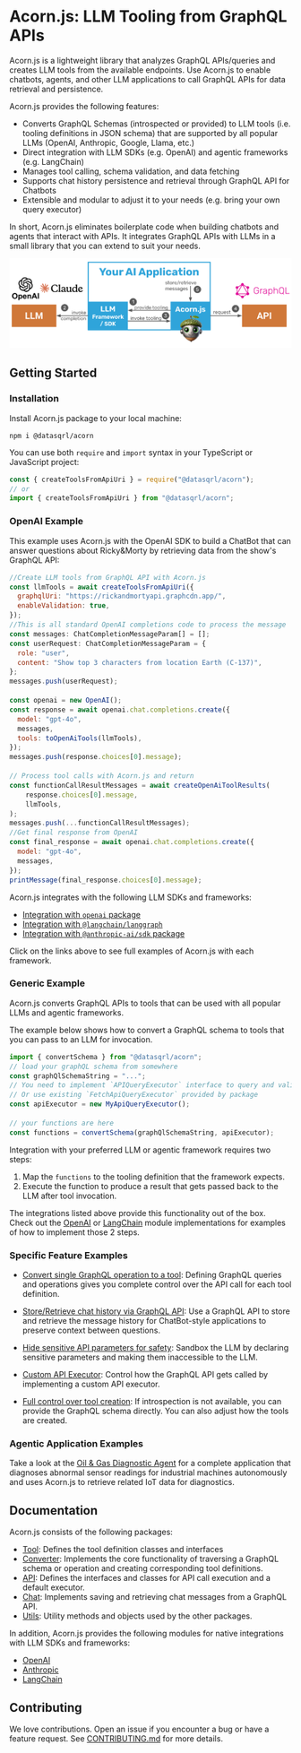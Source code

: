 # Acorn.js: LLM Tooling from GraphQL APIs

Acorn.js is a lightweight library that analyzes GraphQL APIs/queries and creates LLM tools from the available endpoints. Use Acorn.js to enable chatbots, agents, and other LLM applications to call GraphQL APIs for data retrieval and persistence.

Acorn.js provides the following features:

- Converts GraphQL Schemas (introspected or provided) to LLM tools (i.e. tooling definitions in JSON schema) that are supported by all popular LLMs (OpenAI, Anthropic, Google, Llama, etc.)
- Direct integration with LLM SDKs (e.g. OpenAI) and agentic frameworks (e.g. LangChain)
- Manages tool calling, schema validation, and data fetching
- Supports chat history persistence and retrieval through GraphQL API for Chatbots
- Extensible and modular to adjust it to your needs (e.g. bring your own query executor)

[//]: # "* Sandboxing for sensitive information (e.g. secrets, session ids) that cannot be passed to LLMs"

In short, Acorn.js eliminates boilerplate code when building chatbots and agents that interact with APIs. It integrates GraphQL APIs with LLMs in a small library that you can extend to suit your needs.

![Acorn](img/acorn_diagram.svg)

## Getting Started

### Installation

Install Acorn.js package to your local machine:

```
npm i @datasqrl/acorn
```

You can use both `require` and `import` syntax in your TypeScript or JavaScript project:

```typescript
const { createToolsFromApiUri } = require("@datasqrl/acorn");
// or
import { createToolsFromApiUri } from "@datasqrl/acorn";
```

### OpenAI Example

This example uses Acorn.js with the OpenAI SDK to build a ChatBot that can answer questions about Ricky&Morty by retrieving data from the show's GraphQL API:

```js
//Create LLM tools from GraphQL API with Acorn.js
const llmTools = await createToolsFromApiUri({
  graphqlUri: "https://rickandmortyapi.graphcdn.app/",
  enableValidation: true,
});
//This is all standard OpenAI completions code to process the message
const messages: ChatCompletionMessageParam[] = [];
const userRequest: ChatCompletionMessageParam = {
  role: "user",
  content: "Show top 3 characters from location Earth (C-137)",
};
messages.push(userRequest);

const openai = new OpenAI();
const response = await openai.chat.completions.create({
  model: "gpt-4o",
  messages,
  tools: toOpenAiTools(llmTools),
});
messages.push(response.choices[0].message);

// Process tool calls with Acorn.js and return
const functionCallResultMessages = await createOpenAiToolResults(
    response.choices[0].message,
    llmTools,
);
messages.push(...functionCallResultMessages);
//Get final response from OpenAI
const final_response = await openai.chat.completions.create({
  model: "gpt-4o",
  messages,
});
printMessage(final_response.choices[0].message);
```

Acorn.js integrates with the following LLM SDKs and frameworks:

- [Integration with `openai` package](./examples/openai)
- [Integration with `@langchain/langgraph`](./examples/langchain)
- [Integration with `@anthropic-ai/sdk` package](./examples/anthropic-ai)

Click on the links above to see full examples of Acorn.js with each framework.

### Generic Example

Acorn.js converts GraphQL APIs to tools that can be used with all popular LLMs and agentic frameworks.

The example below shows how to convert a GraphQL schema to tools that you can pass to an LLM for invocation.

```typescript
import { convertSchema } from "@datasqrl/acorn";
// load your graphQL schema from somewhere
const graphQlSchemaString = "...";
// You need to implement `APIQueryExecutor` interface to query and validate APIQuery
// Or use existing `FetchApiQueryExecutor` provided by package
const apiExecutor = new MyApiQueryExecutor();

// your functions are here
const functions = convertSchema(graphQlSchemaString, apiExecutor);
```

Integration with your preferred LLM or agentic framework requires two steps:

1. Map the `functions` to the tooling definition that the framework expects.
2. Execute the function to produce a result that gets passed back to the LLM after tool invocation.

The integrations listed above provide this functionality out of the box. Check out the [OpenAI](src/modules/openai) or [LangChain](src/modules/langchain) module implementations for examples of how to implement those 2 steps.

### Specific Feature Examples

- [Convert single GraphQL operation to a tool](./examples/convert-operation): Defining GraphQL queries and operations gives you complete control over the API call for each tool definition.

- [Store/Retrieve chat history via GraphQL API](./examples/chat-persistence/): Use a GraphQL API to store and retrieve the message history for ChatBot-style applications to preserve context between questions.

- [Hide sensitive API parameters for safety](/): Sandbox the LLM by declaring sensitive parameters and making them inaccessible to the LLM.

- [Custom API Executor](./examples/custom-query-executor): Control how the GraphQL API gets called by implementing a custom API executor.

- [Full control over tool creation](./examples/custom-query-executor): If introspection is not available, you can provide the GraphQL schema directly. You can also adjust how the tools are created.

### Agentic Application Examples

Take a look at the [Oil & Gas Diagnostic Agent](examples/oil-gas-automation) for a complete application that diagnoses abnormal sensor readings for industrial machines autonomously and uses Acorn.js to retrieve related IoT data for diagnostics.

## Documentation

Acorn.js consists of the following packages:

- [Tool](src/tool): Defines the tool definition classes and interfaces
- [Converter](src/converter): Implements the core functionality of traversing a GraphQL schema or operation and creating corresponding tool definitions.
- [API](src/api): Defines the interfaces and classes for API call execution and a default executor.
- [Chat](src/chat): Implements saving and retrieving chat messages from a GraphQL API.
- [Utils](src/utils): Utility methods and objects used by the other packages.

In addition, Acorn.js provides the following modules for native integrations with LLM SDKs and frameworks:

- [OpenAI](src/modules/openai)
- [Anthropic](src/modules/openai)
- [LangChain](src/modules/langchain)

## Contributing

We love contributions. Open an issue if you encounter a bug or have a feature request. See [CONTRIBUTING.md](./CONTRIBUTING.md) for more details.
